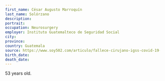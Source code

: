 ```yaml
---
first_name: César Augusto Marroquín
last_name: Solórzano
description: 
portrait: 
occupation: Neurosurgery
employer: Instituto Guatemalteco de Seguridad Social
city: 
province: 
country: Guatemala
source: https://www.soy502.com/articulo/fallece-cirujano-igss-covid-19-100931?amp
birth_date: 
death_date: 
---
```


53 years old.